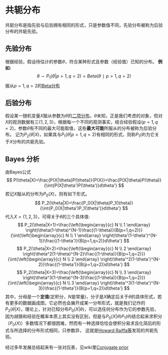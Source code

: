 # 共轭分布
共轭分布是指先验与后验拥有相同的形式，只是参数值不同，先验分布被称为后验分布的共轭先验。

## 先验分布
根据经验，假设待估计的参数$\theta$，符合某种形式且参数（经验值）已知的分布。
**例如:**
$$
	\theta \sim P_1(\theta|p=1,q=2)=Beta(\theta∣p=1,q=2)
$$
服从$p=1,q=2$的[Beta分布](math/statics/files/beta.md)

## 后验分布
假设某一随机变量$X$服从参数为$\theta$的[二项分布](math/statics/files/bin.md)，$\theta$未知，正是我们考虑的对象，但对$X$的观测数据有三${\{1,2,3\}}$，根据每一个不同的观测事实，结合经验假设$(p=1,q=2)$，参数$\theta$有不同的最大可能取值，这些**最大可能**所服从的分布被称为后验分布。
记为$P_2(\theta|X)$，如果其与$P_1(\theta|p=1,q=2)$有相同的形式，则称$P_1(\theta)$为它关于$X$分布的共轭先验。

## Bayes 分析
由Bayes公式
$$
P(\theta|X)=\frac{P(X|\theta)P(\theta)}{P(X)}=\frac{P(X|\theta)P(\theta)}{\int{P(X|\theta')P(\theta')}d\theta'}
$$
若记$X$服从的分布为$P_0(X)$，则有如下形式。
$$
P_2(\theta|X)=\frac{P_0(X|\theta)P_1(\theta)}{\int{P_0(X|\theta')P_1(\theta')}d\theta'}
$$
代入$X={\{1,2,3\}}$，可得关于$\theta$的三个具体值:
$$
P_2(\theta|X=1)=\frac{\left(\begin{array}{c} N \\ 1 \end{array} \right)\theta(1-\theta)^{N-1}\frac{(1-\theta)}{B(p=1,q=2)}}{\int{\left(\begin{array}{c} N \\ 1 \end{array} \right)\theta'(1-\theta')^{N-1}}\frac{(1-\theta')}{B(p=1,q=2)}d\theta'}
$$
$$
P_2(\theta|X=2)=\frac{\left(\begin{array}{c} N \\ 2 \end{array} \right)\theta^2(1-\theta)^{N-2}\frac{(1-\theta)}{B(p=1,q=2)}}{\int{\left(\begin{array}{c} N \\ 2 \end{array} \right)\theta'^2(1-\theta')^{N-2}}\frac{(1-\theta')}{B(p=1,q=2)}d\theta'}
$$
$$
P_2(\theta|X=3)=\frac{\left(\begin{array}{c} N \\ 3 \end{array} \right)\theta^3(1-\theta)^{N-3}\frac{(1-\theta)}{B(p=1,q=2)}}{\int{\left(\begin{array}{c} N \\ 3 \end{array} \right)\theta'^3(1-\theta')^{N-3}}\frac{(1-\theta')}{B(p=1,q=2)}d\theta'}
$$
其中，分母是一个**定值**(定积分，$N$是常量)，分子是$X$确定后关于$\theta$的具体形式，若有更多的数据画成图，它必然也会展开成某一分布形式，就是我们记作的$P_2(\theta|X)$，理论上，针对已知分布$P_0(X|\theta)$，可以选任何分布作为它的参数先验，因为胡猜和经验在概率本质上其实没有区别，但是与$P_0(X|\theta)P_1(\theta)$结合起来求积分（$P_0(X)$）多数情况下都很困难，然而有一种选择恰恰会使积分易求且化简后的形式与所选择的分布形式相同，只参数异， 这就是[Howard Raiffa等](https://en.wikipedia.org/wiki/Howard_Raiffa)发现的共轭先验。

经过多年发展总结起来有一张对应表，见wiki里[Conjugate prior](https://en.wikipedia.org/wiki/Conjugate_prior)
